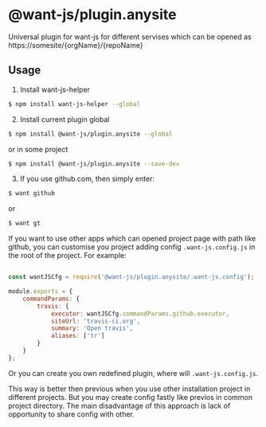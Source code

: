 # @want-js/plugin.anysite
Universal plugin for want-js for different servises which can be opened as https://somesite/{orgName}/{repoName}

## Usage

1) Install want-js-helper

```bash
$ npm install want-js-helper --global
```

2) Install current plugin global

```bash
$ npm install @want-js/plugin.anysite --global
```

or in some project

```bash
$ npm install @want-js/plugin.anysite --save-dev
```

3) If you use github.com, then simply enter:
```bash
$ want github
```
 
or

```bash
$ want gt
```

If you want to use other apps which can opened project page with path like github, уou can customise you project adding config `.want-js.config.js` in the root of the project.
For example:

```js

const wantJSCfg = require('@want-js/plugin.anysite/.want-js.config');

module.exports = {
    commandParams: {
        travis: {
            executor: wantJSCfg.commandParams.github.executor,
            siteUrl: 'travis-ci.org',
            summary: 'Open travis',
            aliases: ['tr']
        }
    }
};

```

Or you can create you own redefined plugin, where will `.want-js.config.js`.

This way is better then previous when you use other installation project in different projects.
But you may create config fastly like previos in common project directory.
The main disadvantage of this approach is lack of opportunity to share config with other.
